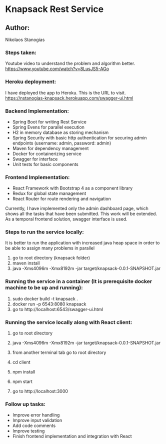 # Knapsack Rest Service

## Author:
Nikolaos Stanogias

### Steps taken:
Youtube video to understand the problem and algorithm better.
https://www.youtube.com/watch?v=8LusJS5-AGo

### Heroku deployment:
I have deployed the app to Heroku. This is the URL to visit.
https://nstanogias-knapsack.herokuapp.com/swagger-ui.html

### Backend Implementation:
- Spring Boot for writing Rest Service
- Spring Evens for parallel execution
- H2 in memory database as storing mechanism
- Spring Security with basic http authentication for securing admin endpoints (username: admin, password: admin)
- Maven for dependency management
- Docker for containerizing service
- Swagger for interface
- Unit tests for basic components

### Frontend Implementation:
- React Framework with Bootstrap 4 as a component library
- Redux for global state management
- React Router for route rendering and navigation

Currently, I have implemented only the admin dashboard page, which shows all the tasks that have been submitted.
This work will be extended.
As a temporal frontend solution, swagger interface is used.

### Steps to run the service locally:
It is better to run the application with increased java heap space in order to be able to assign many problems in parallel

1. go to root directory (knapsack folder)
2. maven install
3. java -Xms4096m -Xmx8192m -jar target/knapsack-0.0.1-SNAPSHOT.jar

### Running the service in a container (It is prerequisite docker machine to be up and running):

1. sudo docker build -t knapsack .
2. docker run -p 6543:8080 knapsack
3. go to http://localhost:6543/swagger-ui.html

### Running the service locally along with React client:

1. go to root directory
2. java -Xms4096m -Xmx8192m -jar target/knapsack-0.0.1-SNAPSHOT.jar

3. from another terminal tab go to root directory
4. cd client
5. npm install
6. npm start
7. go to http://localhost:3000


### Follow up tasks:
- Improve error handling
- Improve input validation
- Add code comments
- Improve testing
- Finish frontend implementation and integration with React
